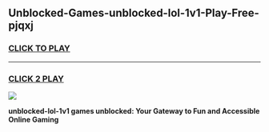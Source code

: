 
## Unblocked-Games-unblocked-lol-1v1-Play-Free-pjqxj
<h3>
<a href="https://premium76.site?title=unblocked-lol-1v1&ref=20M">CLICK TO PLAY</a></h3>
<hr>

<h3>
<a href="https://premium76.site?title=unblocked-lol-1v1&ref=20M">CLICK 2 PLAY</a>
  
</h3>

<a href="https://premium76.site?title=unblocked-lol-1v1&ref=19M"><img src="https://clearcache.store/games.png"></a>


**unblocked-lol-1v1 games unblocked: Your Gateway to Fun and Accessible Online Gaming**
